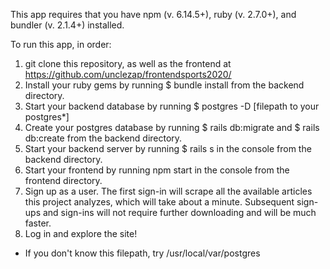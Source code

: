 This app requires that you have npm (v. 6.14.5+), ruby (v. 2.7.0+), and bundler (v. 2.1.4+) installed.

To run this app, in order:

1. git clone this repository, as well as the frontend at https://github.com/unclezap/frontendsports2020/
2. Install your ruby gems by running $ bundle install from the backend directory.
2. Start your backend database by running $ postgres -D [filepath to your postgres*]
3. Create your postgres database by running $ rails db:migrate and $ rails db:create from the backend directory.
3. Start your backend server by running $ rails s in the console from the backend directory.
4. Start your frontend by running npm start in the console from the frontend directory.
5. Sign up as a user.  The first sign-in will scrape all the available articles this project analyzes, which will take about a minute.  Subsequent sign-ups and sign-ins will not require further downloading and will be much faster.
6. Log in and explore the site!

* If you don't know this filepath, try /usr/local/var/postgres

